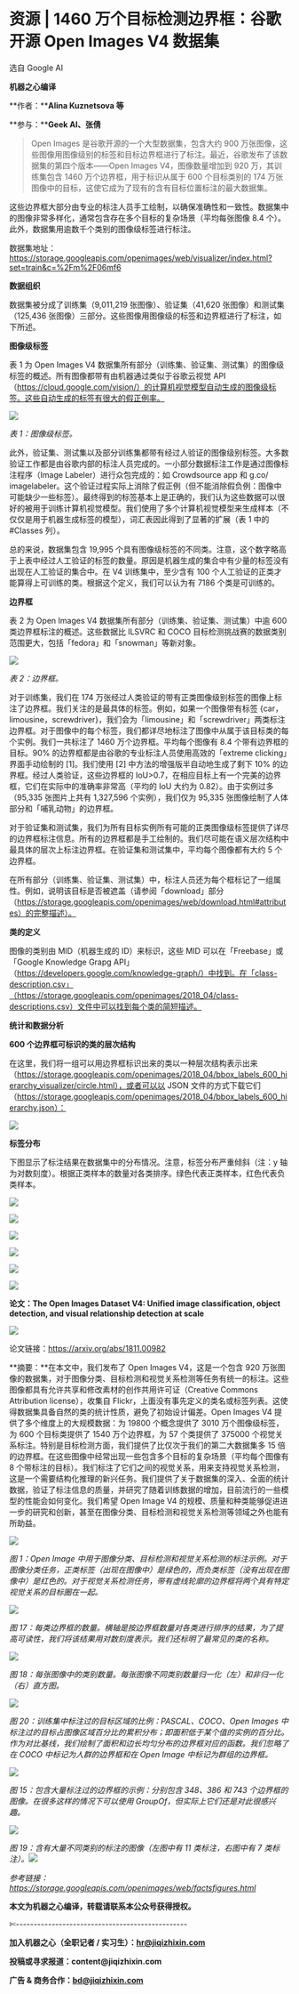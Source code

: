 # 资源 | 1460 万个目标检测边界框：谷歌开源 Open Images V4 数据集

选自 Google AI

**机器之心编译**

**作者：******Alina Kuznetsova 等****

**参与：******Geek AI、张倩****

> Open Images 是谷歌开源的一个大型数据集，包含大约 900 万张图像，这些图像用图像级别的标签和目标边界框进行了标注。最近，谷歌发布了该数据集的第四个版本——Open Images V4，图像数量增加到 920 万，其训练集包含 1460 万个边界框，用于标识从属于 600 个目标类别的 174 万张图像中的目标，这使它成为了现有的含有目标位置标注的最大数据集。

<mp-miniprogram class="miniprogram_element" data-miniprogram-appid="wxf424e2f3e2f94500" data-miniprogram-path="pages/resource/resource?id=6dba7a6c-1b23-4298-a03b-7d7f841fc17e&amp;from=weapp" data-miniprogram-nickname="机器之心 Synced" data-miniprogram-avatar="http://mmbiz.qpic.cn/mmbiz_png/f3g058loLBj0Pib4UhuCFagffSB1RHImwskFzvic6mSp2LDhuerbXxeqqv0b63wSt2Pas7MicNWIcia358rlnhiaVag/640?wx_fmt=png&amp;wxfrom=200" data-miniprogram-title="Open Images" data-miniprogram-imageurl="http://mmbiz.qpic.cn/mmbiz_jpg/KmXPKA19gW9lP0yfAtcyQ3Xr1kb3wOQgicPrnrjfHWf47nDictMgfZFxNj4D7JMvScmdPvQLVbhTW0pHEhq6JekQ/0?wx_fmt=jpeg"></mp-miniprogram>

这些边界框大部分由专业的标注人员手工绘制，以确保准确性和一致性。数据集中的图像非常多样化，通常包含存在多个目标的复杂场景（平均每张图像 8.4 个）。此外，数据集用逾数千个类别的图像级标签进行标注。

数据集地址：https://storage.googleapis.com/openimages/web/visualizer/index.html?set=train&c=%2Fm%2F06mf6

**数据组织**

数据集被分成了训练集（9,011,219 张图像）、验证集（41,620 张图像）和测试集（125,436 张图像）三部分。这些图像用图像级的标签和边界框进行了标注，如下所述。

**图像级标签**

表 1 为 Open Images V4 数据集所有部分（训练集、验证集、测试集）的图像级标签的概述。所有图像都带有由机器通过类似于谷歌云视觉 API（https://cloud.google.com/vision/）的计算机视觉模型自动生成的图像级标签。这些自动生成的标签有很大的假正例率。

![](img/28ae28eda22a77e3c5976810b585b14e-fs8.png)

*表 1：图像级标签。*

此外，验证集、测试集以及部分训练集都带有经过人验证的图像级别标签。大多数验证工作都是由谷歌内部的标注人员完成的。一小部分数据标注工作是通过图像标注程序（Image Labeler）进行众包完成的：如 Crowdsource app 和 g.co/ imagelabeler。这个验证过程实际上消除了假正例（但不能消除假负例：图像中可能缺少一些标签）。最终得到的标签基本上是正确的，我们认为这些数据可以很好的被用于训练计算机视觉模型。我们使用了多个计算机视觉模型来生成样本（不仅仅是用于机器生成标签的模型），词汇表因此得到了显著的扩展（表 1 中的 #Classes 列）。

总的来说，数据集包含 19,995 个具有图像级标签的不同类。注意，这个数字略高于上表中经过人工验证的标签的数量。原因是机器生成的集合中有少量的标签没有出现在人工验证的集合中。在 V4 训练集中，至少含有 100 个人工验证的正类才能算得上可训练的类。根据这个定义，我们可以认为有 7186 个类是可训练的。

**边界框**

表 2 为 Open Images V4 数据集所有部分（训练集、验证集、测试集）中逾 600 类边界框标注的概述。这些数据比 ILSVRC 和 COCO 目标检测挑战赛的数据类别范围更大，包括「fedora」和「snowman」等新对象。

![](img/79c84ecfeaa99e72ed21202da979947b-fs8.png)

*表 2：边界框。*

对于训练集，我们在 174 万张经过人类验证的带有正类图像级别标签的图像上标注了边界框。我们关注的是最具体的标签。例如，如果一个图像带有标签 {car，limousine，screwdriver}，我们会为「limousine」和「screwdriver」两类标注边界框。对于图像中的每个标签，我们都详尽地标注了图像中从属于该目标类的每个实例。我们一共标注了 1460 万个边界框。平均每个图像有 8.4 个带有边界框的目标。90% 的边界框都是由谷歌的专业标注人员使用高效的「extreme clicking」界面手动绘制的 [1]。我们使用 [2] 中方法的增强版半自动地生成了剩下 10% 的边界框。经过人类验证，这些边界框的 IoU>0.7，在相应目标上有一个完美的边界框，它们在实际中的准确率非常高（平均的 IoU 大约为 0.82）。由于实例过多（95,335 张图片上共有 1,327,596 个实例），我们仅为 95,335 张图像绘制了人体部分和「哺乳动物」的边界框。

对于验证集和测试集，我们为所有目标实例所有可能的正类图像级标签提供了详尽的边界框标注信息。所有的边界框都是手工绘制的。我们尽可能在语义层次结构中最具体的层次上标注边界框。在验证集和测试集中，平均每个图像都有大约 5 个边界框。

在所有部分（训练集、验证集、测试集）中，标注人员还为每个框标记了一组属性。例如，说明该目标是否被遮盖（请参阅「download」部分（https://storage.googleapis.com/openimages/web/download.html#attributes）的完整描述）。

**类的定义**

图像的类别由 MID（机器生成的 ID）来标识，这些 MID 可以在「Freebase」或「Google Knowledge Grapg API」（https://developers.google.com/knowledge-graph/）中找到。在「class-description.csv」（https://storage.googleapis.com/openimages/2018_04/class-descriptions.csv）文件中可以找到每个类的简短描述。

**统计和数据分析**

**600 个边界框可标识的类的层次结构**

在这里，我们将一组可以用边界框标识出来的类以一种层次结构表示出来（https://storage.googleapis.com/openimages/2018_04/bbox_labels_600_hierarchy_visualizer/circle.html），或者可以以 JSON 文件的方式下载它们（https://storage.googleapis.com/openimages/2018_04/bbox_labels_600_hierarchy.json）：

![](img/00690193fcdea812527d518538bc652e-fs8.png)

**标签分布**

下图显示了标注结果在数据集中的分布情况。注意，标签分布严重倾斜（注：y 轴为对数刻度）。根据正类样本的数量对各类排序。绿色代表正类样本，红色代表负类样本。

![](img/e973c2096db312806ba80c5efd7f3398-fs8.png)

![](img/9fa159ea48b4c5bdf3a640cec5d17957-fs8.png)

![](img/810867633826b6805ceaeeb08d3f484a-fs8.png)

![](img/d02ab2af71e10d38548b6e6eda6b4cf5-fs8.png)

![](img/357cf8d58dc13f96ed2adf4efd2e78fc-fs8.png)

![](img/cfbcf6012e1dc5017167a620cd163430-fs8.png)

**论文：The Open Images Dataset V4: Unified image classification, object detection, and visual relationship detection at scale**

![](img/53d86211c8525c1ea0894f6078cee5c7-fs8.png)

论文链接：https://arxiv.org/abs/1811.00982

**摘要：**在本文中，我们发布了 Open Images V4，这是一个包含 920 万张图像的数据集，对于图像分类、目标检测和视觉关系检测等任务有统一的标注。这些图像都具有允许共享和修改素材的创作共用许可证（Creative Commons Attribution license），收集自 Flickr，上面没有事先定义的类名或标签列表。这使得数据集具备自然的类的统计性质，避免了初始设计偏差。Open Images V4 提供了多个维度上的大规模数据：为 19800 个概念提供了 3010 万个图像级标签，为 600 个目标类提供了 1540 万个边界框，为 57 个类提供了 375000 个视觉关系标注。特别是目标检测方面，我们提供了比仅次于我们的第二大数据集多 15 倍的边界框。在这些图像中经常出现一些包含多个目标的复杂场景（平均每个图像有 8 个带标注的目标）。我们标注了它们之间的视觉关系，用来支持视觉关系检测，这是一个需要结构化推理的新兴任务。我们提供了关于数据集的深入、全面的统计数据，验证了标注信息的质量，并研究了随着训练数据的增加，目前流行的一些模型的性能会如何变化。我们希望 Open Image V4 的规模、质量和种类能够促进进一步的研究和创新，甚至在图像分类、目标检测和视觉关系检测等领域之外也能有所助益。

![](img/48980b0fb80c6cd5242854f118713e45-fs8.png)

*图 1：Open Image 中用于图像分类、目标检测和视觉关系检测的标注示例。对于图像分类任务，正类标签（出现在图像中）是绿色的，而负类标签（没有出现在图像中）是红色的。对于视觉关系检测任务，带有虚线轮廓的边界框将两个具有特定视觉关系的目标圈在一起。*

![](img/ef44eaaa4a15c4da9114f806890c0aa4-fs8.png)

*图 17：每类边界框的数量。横轴是按边界框数量对各类进行排序的结果，为了提高可读性，我们将该结果用对数刻度表示。我们还标明了最常见的类的名称。*

![](img/e4784a1722005059a11d082c73168fd3-fs8.png)

*图 18：每张图像中的类别数量。每张图像不同类别数量归一化（左）和非归一化（右）直方图。*

![](img/b7a4249ad60ba18200c3d59e5c6fcd95-fs8.png)

*图 20：训练集中标注过的目标区域的比例：PASCAL、COCO、Open Images 中标注过的目标占图像区域百分比的累积分布；即面积低于某个值的实例的百分比。作为对比基线，我们绘制了面积和边长均匀分布的边界框对应的函数。我们忽略了在 COCO 中标记为人群的边界框和在 Open Image 中标记为群组的边界框。*

![](img/1837f307a9dd64aad88cbb90d732e343-fs8.png)

*图 15：包含大量标注过的边界框的示例：分别包含 348、386 和 743 个边界框的图像。在很多这样的情况下可以使用 GroupOf，但实际上它们还是对此很感兴趣。*

![](img/2efc5801c58747da09ffd71c1219e572-fs8.png)

*图 19：含有大量不同类别的标注的图像（左图中有 11 类标注，右图中有 7 类标注）。****![](img/2d1c94eb4a4ba15f356c96c72092e02b-fs8.png)***

*参考链接：https://storage.googleapis.com/openimages/web/factsfigures.html*

****本文为机器之心编译，**转载请联系本公众号获得授权****。**

✄------------------------------------------------

**加入机器之心（全职记者 / 实习生）：hr@jiqizhixin.com**

**投稿或寻求报道：**content**@jiqizhixin.com**

**广告 & 商务合作：bd@jiqizhixin.com**